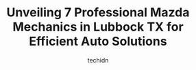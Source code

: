 ---
layout: ampstory
image: https://images.unsplash.com/photo-1559384403-c23988dd4219?ixlib=rb-4.0.3&ixid=MnwxMjA3fDB8MHxwaG90by1wYWdlfHx8fGVufDB8fHx8&auto=format&fit=crop&w=640&h=853&q=80
author: techidn
featured: false
description: When it comes to maintaining and repairing your vehicle in Lubbock TX, USA, you deserve nothing but the best. Thats why the 7 best Mazda Mechanic in the area are here to offer their experti
title: Unveiling 7 Professional Mazda Mechanics in Lubbock TX for Efficient Auto Solutions
cover:
   title: Unveiling 7 Professional Mazda Mechanics in Lubbock TX for Efficient Auto Solutions
   subtitle: Rickpate
   background: https://images.unsplash.com/photo-1559384403-c23988dd4219?ixlib=rb-4.0.3&ixid=MnwxMjA3fDB8MHxwaG90by1wYWdlfHx8fGVufDB8fHx8&auto=format&fit=crop&w=640&h=853&q=80

pages: 
 - layout: thirds
   top: <h1>#1 Birdsong Automotive</h1>
   bottom: "<p>Birdsong was great! My suburban had a radiator crack in it the week before Christmas. They were able to look and diagnose it quickly and fix it in two days, which was awe</p>"
   background: https://www.knot35.com/toplist/wp-content/uploads/2023/06/best-mazda-mechanic-1-in-lubbock-tx-1685833933.jpeg
   backgroundblur: true
 - layout: thirds
   top: <h1>#2 Bradys Automotive</h1>
   bottom: "<p>4413 34th St, Lubbock, TX 79410, United States</p>"
   background: https://www.knot35.com/toplist/wp-content/uploads/2023/06/best-mazda-mechanic-2-in-lubbock-tx-1685833934.jpeg
   cta:
      link: https://www.knot35.com/toplist/unveiling-7-professional-mazda-mechanics-in-lubbock-tx-for-efficient-auto-solutions/
      text: Unveiling 7 Professional Mazda Mechanics in Lubbock TX for Efficient Auto Solutions
 - layout: thirds
   top: <h1>#3 Gene Messer Toyota Service Center</h1>
   bottom: "<p>6102 19th St, Lubbock, TX 79407, United States</p>"
   background: https://www.knot35.com/toplist/wp-content/uploads/2023/06/best-mazda-mechanic-3-in-lubbock-tx-1685833935.jpeg
   cta:
      link: https://www.knot35.com/toplist/unveiling-7-professional-mazda-mechanics-in-lubbock-tx-for-efficient-auto-solutions/
      text: Unveiling 7 Professional Mazda Mechanics in Lubbock TX for Efficient Auto Solutions
 - layout: thirds
   top: <h1>#4 Daltons Automotive Center</h1>
   bottom: "<p>9811 Slide Rd, Lubbock, TX 79424, United States</p>"
   background: https://images.unsplash.com/photo-1608411404720-c8f0417bcdba?ixlib=rb-4.0.3&ixid=MnwxMjA3fDB8MHxwaG90by1wYWdlfHx8fGVufDB8fHx8&auto=format&fit=crop&w=640&h=853&q=80
   cta:
      link: https://www.knot35.com/toplist/unveiling-7-professional-mazda-mechanics-in-lubbock-tx-for-efficient-auto-solutions/
      text: Unveiling 7 Professional Mazda Mechanics in Lubbock TX for Efficient Auto Solutions
 - layout: thirds
   top: <h1>#5 Excellent Automotive Repair</h1>
   bottom: "<p>7302 82nd St unit a, Lubbock, TX 79424, United States</p>"
   background: https://images.unsplash.com/photo-1599422314077-f4dfdaa4cd09?ixlib=rb-4.0.3&ixid=MnwxMjA3fDB8MHxwaG90by1wYWdlfHx8fGVufDB8fHx8&auto=format&fit=crop&w=640&h=853&q=80
   cta:
      link: https://www.knot35.com/toplist/unveiling-7-professional-mazda-mechanics-in-lubbock-tx-for-efficient-auto-solutions/
      text: Unveiling 7 Professional Mazda Mechanics in Lubbock TX for Efficient Auto Solutions
 - layout: thirds
   top: <h1>#6 J Dees Import Garage</h1>
   bottom: "<p>1915 Texas Ave, Lubbock, TX 79411, United States</p>"
   background: https://images.unsplash.com/photo-1541356665065-22676f35dd40?ixlib=rb-4.0.3&ixid=MnwxMjA3fDB8MHxwaG90by1wYWdlfHx8fGVufDB8fHx8&auto=format&fit=crop&w=640&h=853&q=80
   cta:
      link: https://www.knot35.com/toplist/unveiling-7-professional-mazda-mechanics-in-lubbock-tx-for-efficient-auto-solutions/
      text: Unveiling 7 Professional Mazda Mechanics in Lubbock TX for Efficient Auto Solutions
 - layout: thirds
   top: <h1>#7 Spallholz Motorwerks LC</h1>
   bottom: "<p>8706 Valencia Ave, Lubbock, TX 79424, United States</p>"
   background: https://images.unsplash.com/photo-1518640467707-6811f4a6ab73?ixlib=rb-4.0.3&ixid=MnwxMjA3fDB8MHxwaG90by1wYWdlfHx8fGVufDB8fHx8&auto=format&fit=crop&w=640&h=853&q=80
   cta:
      link: https://www.knot35.com/toplist/unveiling-7-professional-mazda-mechanics-in-lubbock-tx-for-efficient-auto-solutions/
      text: Unveiling 7 Professional Mazda Mechanics in Lubbock TX for Efficient Auto Solutions
 - layout: thirds
   middle: Continue reading...
   background: https://images.unsplash.com/photo-1618556658017-fd9c732d1360?ixlib=rb-4.0.3&ixid=MnwxMjA3fDB8MHxwaG90by1wYWdlfHx8fGVufDB8fHx8&auto=format&fit=crop&w=640&h=853&q=80
   cta:
      link: https://www.knot35.com/toplist/unveiling-7-professional-mazda-mechanics-in-lubbock-tx-for-efficient-auto-solutions/
      text: Unveiling 7 Professional Mazda Mechanics in Lubbock TX for Efficient Auto Solutions
      
---